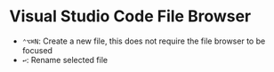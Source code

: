 # Visual Studio Code File Browser

- `⌃⌥⌘N`: Create a new file, this does not require the file browser to be focused
- `↩`: Rename selected file
